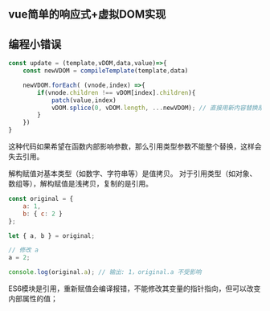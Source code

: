 ## vue简单的响应式+虚拟DOM实现

## 编程小错误

```js
const update = (template,vDOM,data,value)=>{
    const newVDOM = compileTemplate(template,data)

    newVDOM.forEach( (vnode,index) =>{
        if(vnode.children !== vDOM[index].children){
            patch(value,index)
            vDOM.splice(0, vDOM.length, ...newVDOM); // 直接用新内容替换原有内容
        }
    })
}
```

这种代码如果希望在函数内部影响参数，那么引用类型参数不能整个替换，这样会失去引用。


解构赋值对基本类型（如数字、字符串等）是值拷贝。
对于引用类型（如对象、数组等），解构赋值是浅拷贝，复制的是引用。

```js
const original = {
    a: 1,
    b: { c: 2 }
};

let { a, b } = original;

// 修改 a
a = 2;

console.log(original.a); // 输出: 1，original.a 不受影响

```

ES6模块是引用，重新赋值会编译报错，不能修改其变量的指针指向，但可以改变内部属性的值；